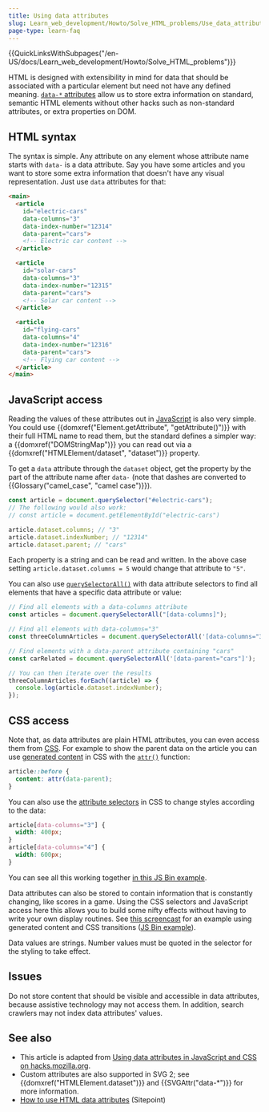 ```yaml
---
title: Using data attributes
slug: Learn_web_development/Howto/Solve_HTML_problems/Use_data_attributes
page-type: learn-faq
---
```


{{QuickLinksWithSubpages("/en-US/docs/Learn_web_development/Howto/Solve_HTML_problems")}}

HTML is designed with extensibility in mind for data that should be associated with a particular element but need not have any defined meaning. [`data-*` attributes](/en-US/docs/Web/HTML/Global_attributes/data-*) allow us to store extra information on standard, semantic HTML elements without other hacks such as non-standard attributes, or extra properties on DOM.

## HTML syntax

The syntax is simple. Any attribute on any element whose attribute name starts with `data-` is a data attribute. Say you have some articles and you want to store some extra information that doesn't have any visual representation. Just use `data` attributes for that:

```html
<main>
  <article
    id="electric-cars"
    data-columns="3"
    data-index-number="12314"
    data-parent="cars">
    <!-- Electric car content -->
  </article>

  <article
    id="solar-cars"
    data-columns="3"
    data-index-number="12315"
    data-parent="cars">
    <!-- Solar car content -->
  </article>

  <article
    id="flying-cars"
    data-columns="4"
    data-index-number="12316"
    data-parent="cars">
    <!-- Flying car content -->
  </article>
</main>
```

## JavaScript access

Reading the values of these attributes out in [JavaScript](/en-US/docs/Web/JavaScript) is also very simple. You could use {{domxref("Element.getAttribute", "getAttribute()")}} with their full HTML name to read them, but the standard defines a simpler way: a {{domxref("DOMStringMap")}} you can read out via a {{domxref("HTMLElement/dataset", "dataset")}} property.

To get a `data` attribute through the `dataset` object, get the property by the part of the attribute name after `data-` (note that dashes are converted to {{Glossary("camel_case", "camel case")}}).

```js
const article = document.querySelector("#electric-cars");
// The following would also work:
// const article = document.getElementById("electric-cars")

article.dataset.columns; // "3"
article.dataset.indexNumber; // "12314"
article.dataset.parent; // "cars"
```

Each property is a string and can be read and written. In the above case setting `article.dataset.columns = 5` would change that attribute to `"5"`.

You can also use [`querySelectorAll()`](/en-US/docs/Web/API/Document/querySelectorAll) with data attribute selectors to find all elements that have a specific data attribute or value:

```js
// Find all elements with a data-columns attribute
const articles = document.querySelectorAll("[data-columns]");

// Find all elements with data-columns="3"
const threeColumnArticles = document.querySelectorAll('[data-columns="3"]');

// Find elements with a data-parent attribute containing "cars"
const carRelated = document.querySelectorAll('[data-parent="cars"]');

// You can then iterate over the results
threeColumnArticles.forEach((article) => {
  console.log(article.dataset.indexNumber);
});
```

## CSS access

Note that, as data attributes are plain HTML attributes, you can even access them from [CSS](/en-US/docs/Web/CSS). For example to show the parent data on the article you can use [generated content](/en-US/docs/Web/CSS/content) in CSS with the [`attr()`](/en-US/docs/Web/CSS/attr) function:

```css
article::before {
  content: attr(data-parent);
}
```

You can also use the [attribute selectors](/en-US/docs/Web/CSS/Attribute_selectors) in CSS to change styles according to the data:

```css
article[data-columns="3"] {
  width: 400px;
}
article[data-columns="4"] {
  width: 600px;
}
```

You can see all this working together [in this JS Bin example](https://jsbin.com/ujiday/2/edit).

Data attributes can also be stored to contain information that is constantly changing, like scores in a game. Using the CSS selectors and JavaScript access here this allows you to build some nifty effects without having to write your own display routines. See [this screencast](https://www.youtube.com/watch?v=On_WyUB1gOk) for an example using generated content and CSS transitions ([JS Bin example](https://jsbin.com/atawaz/3/edit)).

Data values are strings. Number values must be quoted in the selector for the styling to take effect.

## Issues

Do not store content that should be visible and accessible in data attributes, because assistive technology may not access them. In addition, search crawlers may not index data attributes' values.

## See also

- This article is adapted from [Using data attributes in JavaScript and CSS on hacks.mozilla.org](https://hacks.mozilla.org/2012/10/using-data-attributes-in-javascript-and-css/).
- Custom attributes are also supported in SVG 2; see {{domxref("HTMLElement.dataset")}} and {{SVGAttr("data-*")}} for more information.
- [How to use HTML data attributes](https://www.sitepoint.com/how-why-use-html5-custom-data-attributes/) (Sitepoint)
